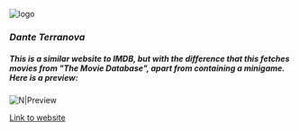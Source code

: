 ![logo](https://i.imgur.com/6rDz1qc.png)
### _Dante Terranova_

##### This is a similar website to IMDB, but with the difference that this fetches movies from "The Movie Database", apart from containing a minigame. Here is a preview:

![N|Preview](https://i.imgur.com/1e7EHiV.png)

[Link to website](https://gomovies.vercel.app/)
